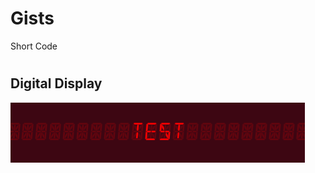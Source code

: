 # Gists
Short Code 

#

## Digital Display
![ Image of DigitalDisplay](https://github.com/RAR-AUDIO/Gists/blob/main/Images/Digital%20Display.png) 
